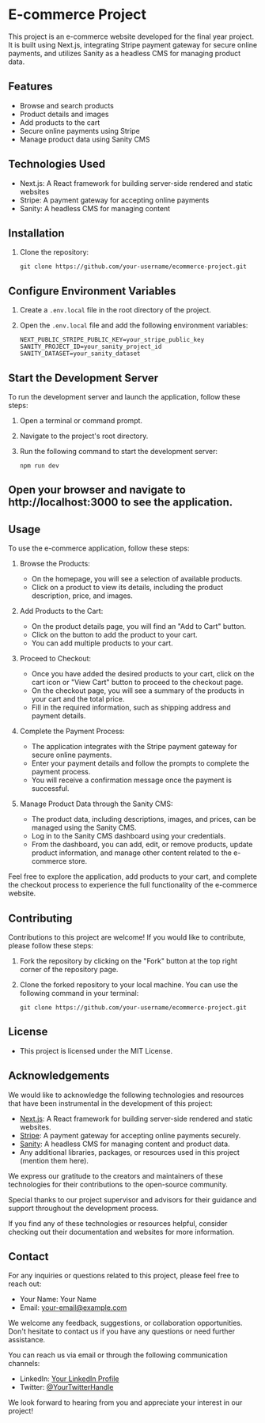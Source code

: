 # E-commerce Project

This project is an e-commerce website developed for the final year project. It is built using Next.js, integrating Stripe payment gateway for secure online payments, and utilizes Sanity as a headless CMS for managing product data.

## Features

- Browse and search products
- Product details and images
- Add products to the cart
- Secure online payments using Stripe
- Manage product data using Sanity CMS

## Technologies Used

- Next.js: A React framework for building server-side rendered and static websites
- Stripe: A payment gateway for accepting online payments
- Sanity: A headless CMS for managing content

## Installation

1. Clone the repository:

   ```shell
   git clone https://github.com/your-username/ecommerce-project.git
   
## Configure Environment Variables

1. Create a `.env.local` file in the root directory of the project.

2. Open the `.env.local` file and add the following environment variables:

   ```plaintext
   NEXT_PUBLIC_STRIPE_PUBLIC_KEY=your_stripe_public_key
   SANITY_PROJECT_ID=your_sanity_project_id
   SANITY_DATASET=your_sanity_dataset

## Start the Development Server

To run the development server and launch the application, follow these steps:

1. Open a terminal or command prompt.

2. Navigate to the project's root directory.

3. Run the following command to start the development server:

   ```shell
   npm run dev

## Open your browser and navigate to http://localhost:3000 to see the application.

## Usage

To use the e-commerce application, follow these steps:

1. Browse the Products:
   - On the homepage, you will see a selection of available products.
   - Click on a product to view its details, including the product description, price, and images.

2. Add Products to the Cart:
   - On the product details page, you will find an "Add to Cart" button.
   - Click on the button to add the product to your cart.
   - You can add multiple products to your cart.

3. Proceed to Checkout:
   - Once you have added the desired products to your cart, click on the cart icon or "View Cart" button to proceed to the checkout page.
   - On the checkout page, you will see a summary of the products in your cart and the total price.
   - Fill in the required information, such as shipping address and payment details.

4. Complete the Payment Process:
   - The application integrates with the Stripe payment gateway for secure online payments.
   - Enter your payment details and follow the prompts to complete the payment process.
   - You will receive a confirmation message once the payment is successful.

5. Manage Product Data through the Sanity CMS:
   - The product data, including descriptions, images, and prices, can be managed using the Sanity CMS.
   - Log in to the Sanity CMS dashboard using your credentials.
   - From the dashboard, you can add, edit, or remove products, update product information, and manage other content related to the e-commerce store.

Feel free to explore the application, add products to your cart, and complete the checkout process to experience the full functionality of the e-commerce website.

## Contributing

Contributions to this project are welcome! If you would like to contribute, please follow these steps:

1. Fork the repository by clicking on the "Fork" button at the top right corner of the repository page.

2. Clone the forked repository to your local machine. You can use the following command in your terminal:

   ```shell
   git clone https://github.com/your-username/ecommerce-project.git

## License
   - This project is licensed under the MIT License.

## Acknowledgements

We would like to acknowledge the following technologies and resources that have been instrumental in the development of this project:

- [Next.js](https://nextjs.org/): A React framework for building server-side rendered and static websites.
- [Stripe](https://stripe.com/): A payment gateway for accepting online payments securely.
- [Sanity](https://www.sanity.io/): A headless CMS for managing content and product data.
- Any additional libraries, packages, or resources used in this project (mention them here).

We express our gratitude to the creators and maintainers of these technologies for their contributions to the open-source community.

Special thanks to our project supervisor and advisors for their guidance and support throughout the development process.

If you find any of these technologies or resources helpful, consider checking out their documentation and websites for more information.

## Contact

For any inquiries or questions related to this project, please feel free to reach out:

- Your Name: Your Name
- Email: your-email@example.com

We welcome any feedback, suggestions, or collaboration opportunities. Don't hesitate to contact us if you have any questions or need further assistance.

You can reach us via email or through the following communication channels:

- LinkedIn: [Your LinkedIn Profile](https://www.linkedin.com/in/your-profile/)
- Twitter: [@YourTwitterHandle](https://twitter.com/your-twitter-handle)

We look forward to hearing from you and appreciate your interest in our project!

